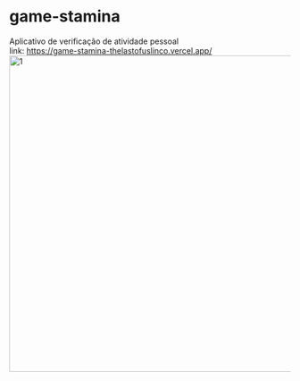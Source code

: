 # game-stamina
Aplicativo de verificação de atividade pessoal
<br/>
link: https://game-stamina-thelastofuslinco.vercel.app/
<br/>
<img width="566" alt="1" src="https://user-images.githubusercontent.com/35960006/109430303-68ed9280-79df-11eb-9df3-2fc930a6675d.PNG">
